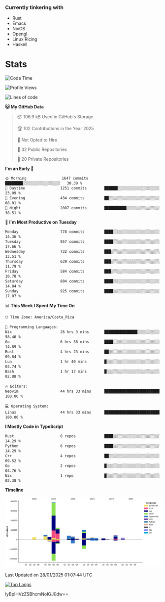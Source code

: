 ### Currently tinkering with
 - Rust
 - Emacs
 - NixOS
 - Opengl
 - Linux Ricing
 - Haskell

# Stats
<!--START_SECTION:waka-->
![Code Time](http://img.shields.io/badge/Code%20Time-1%2C094%20hrs%2058%20mins-blue)

![Profile Views](http://img.shields.io/badge/Profile%20Views-3-blue)

![Lines of code](https://img.shields.io/badge/From%20Hello%20World%20I%27ve%20Written-914.7%20thousand%20lines%20of%20code-blue)

**🐱 My GitHub Data** 

> 📦 106.9 kB Used in GitHub's Storage 
 > 
> 🏆 102 Contributions in the Year 2025
 > 
> 🚫 Not Opted to Hire
 > 
> 📜 32 Public Repositories 
 > 
> 🔑 20 Private Repositories 
 > 
**I'm an Early 🐤** 

```text
🌞 Morning                1647 commits        ████████░░░░░░░░░░░░░░░░░   30.39 % 
🌆 Daytime                1251 commits        ██████░░░░░░░░░░░░░░░░░░░   23.09 % 
🌃 Evening                434 commits         ██░░░░░░░░░░░░░░░░░░░░░░░   08.01 % 
🌙 Night                  2087 commits        ██████████░░░░░░░░░░░░░░░   38.51 % 
```
📅 **I'm Most Productive on Tuesday** 

```text
Monday                   778 commits         ████░░░░░░░░░░░░░░░░░░░░░   14.36 % 
Tuesday                  957 commits         ████░░░░░░░░░░░░░░░░░░░░░   17.66 % 
Wednesday                732 commits         ███░░░░░░░░░░░░░░░░░░░░░░   13.51 % 
Thursday                 639 commits         ███░░░░░░░░░░░░░░░░░░░░░░   11.79 % 
Friday                   584 commits         ███░░░░░░░░░░░░░░░░░░░░░░   10.78 % 
Saturday                 804 commits         ████░░░░░░░░░░░░░░░░░░░░░   14.84 % 
Sunday                   925 commits         ████░░░░░░░░░░░░░░░░░░░░░   17.07 % 
```


📊 **This Week I Spent My Time On** 

```text
🕑︎ Time Zone: America/Costa_Rica

💬 Programming Languages: 
Nix                      26 hrs 3 mins       ███████████████░░░░░░░░░░   58.46 % 
Go                       6 hrs 38 mins       ████░░░░░░░░░░░░░░░░░░░░░   14.89 % 
Rust                     4 hrs 23 mins       ██░░░░░░░░░░░░░░░░░░░░░░░   09.84 % 
Lua                      1 hr 40 mins        █░░░░░░░░░░░░░░░░░░░░░░░░   03.74 % 
Bash                     1 hr 17 mins        █░░░░░░░░░░░░░░░░░░░░░░░░   02.88 % 

🔥 Editors: 
Neovim                   44 hrs 33 mins      █████████████████████████   100.00 % 

💻 Operating System: 
Linux                    44 hrs 33 mins      █████████████████████████   100.00 % 
```

**I Mostly Code in TypeScript** 

```text
Rust                     6 repos             ████░░░░░░░░░░░░░░░░░░░░░   14.29 % 
Python                   6 repos             ████░░░░░░░░░░░░░░░░░░░░░   14.29 % 
C++                      4 repos             ██░░░░░░░░░░░░░░░░░░░░░░░   09.52 % 
Go                       2 repos             █░░░░░░░░░░░░░░░░░░░░░░░░   04.76 % 
Nix                      1 repo              █░░░░░░░░░░░░░░░░░░░░░░░░   02.38 % 
```



**Timeline**

![Lines of Code chart](https://raw.githubusercontent.com/PandeCode/PandeCode/main/assets/bar_graph.png)


 Last Updated on 28/01/2025 01:07:44 UTC
<!--END_SECTION:waka-->
<!-- 
[![PandeCode's GitHub stats](https://github-readme-stats.vercel.app/api?username=PandeCode&theme=dracula&hide_border=true&show_icons=true)](https://github.com/anuraghazra/github-readme-stats)
-->
[![Top Langs](https://github-readme-stats.vercel.app/api/top-langs/?username=PandeCode&layout=compact&theme=dracula&hide_border=true)](https://github.com/anuraghazra/github-readme-stats)

IyBpIHVzZSBhcmNoIGJ0dw==
